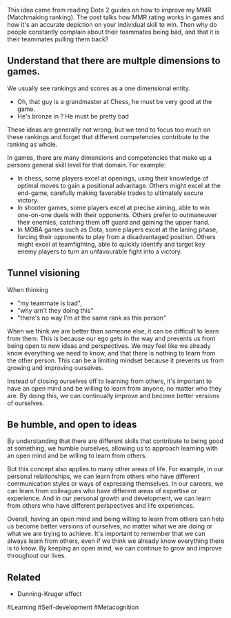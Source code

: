This idea came from reading Dota 2 guides on how to improve my MMR (Matchmaking ranking). The post talks how MMR rating works in games and how it's an accurate depiction on your individual skill to win. Then why do people constantly complain about their teammates being bad, and that it is their teammates pulling them back?

## Understand that there are multple dimensions to games.

We usually see rankings and scores as a one dimensional entity. 
- Oh, that guy is a grandmaster at Chess, he must be very good at the game.
- He's bronze in <insert game here/>? He must be pretty bad

These ideas are generally not wrong, but we tend to focus too much on these rankings and forget that different competencies contribute to the ranking as whole.

In games, there are many dimensions and competencies that make up a persons general skill level for that domain. For example:
- In chess, some players excel at openings, using their knowledge of optimal moves to gain a positional advantage. Others might excel at the end-game, carefully making favorable trades to ultimately secure victory.
- In shooter games, some players excel at precise aiming, able to win one-on-one duels with their opponents. Others prefer to outmaneuver their enemies, catching them off guard and gaining the upper hand.
- In MOBA games such as Dota, some players excel at the laning phase, forcing their opponents to play from a disadvantaged position. Others might excel at teamfighting, able to quickly identify and target key enemy players to turn an unfavourable fight into a victory.

## Tunnel visioning

When thinking
- "my teammate is bad",
- "why arn't they doing this"
- "there's no way I'm at the same rank as this person"

When we think we are better than someone else, it can be difficult to learn from them. This is because our ego gets in the way and prevents us from being open to new ideas and perspectives. We may feel like we already know everything we need to know, and that there is nothing to learn from the other person. This can be a limiting mindset because it prevents us from growing and improving ourselves. 

Instead of closing ourselves off to learning from others, it's important to have an open mind and be willing to learn from anyone, no matter who they are. By doing this, we can continually improve and become better versions of ourselves.

## Be humble, and open to ideas

By understanding that there are different skills that contribute to being good at something, we humble ourselves, allowing us to approach learning with an open mind and be willing to learn from others.

But this concept also applies to many other areas of life. For example, in our personal relationships, we can learn from others who have different communication styles or ways of expressing themselves. In our careers, we can learn from colleagues who have different areas of expertise or experience. And in our personal growth and development, we can learn from others who have different perspectives and life experiences.

Overall, having an open mind and being willing to learn from others can help us become better versions of ourselves, no matter what we are doing or what we are trying to achieve. It's important to remember that we can always learn from others, even if we think we already know everything there is to know. By keeping an open mind, we can continue to grow and improve throughout our lives.

## Related
- Dunning-Kruger effect


#Learning
#Self-development
#Metacognition 

